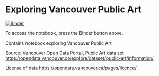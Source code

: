 # Exploring Vancouver Public Art

[![Binder](https://mybinder.org/badge_logo.svg)](https://mybinder.org/v2/gh/lfunderburk/temp_van_art/HEAD?filepath=my-first-notebook.ipynb)

To access the notebook, press the Binder button above. 

Contains notebook exploring Vancouver Public Art

Source: Vancouver Open Data Portal, Public Art data set https://opendata.vancouver.ca/explore/dataset/public-art/information/

License of data https://opendata.vancouver.ca/pages/licence/ 
